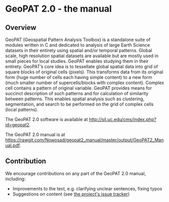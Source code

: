 # GeoPAT 2.0 - the manual

## Overview

GeoPAT (Geospatial Pattern Analysis Toolbox) is a standalone suite of modules written in C and dedicated to analysis of large Earth Science datasets in their entirety using spatial and/or temporal patterns. 
Global scale, high resolution spatial datasets are available but are mostly used in small pieces for local studies. 
GeoPAT enables studying them in their entirety.
GeoPAT’s core idea is to tessellate global spatial data into grid of square blocks of original cells (pixels).
This transforms data from its original form (huge number of cells each having simple content) to a new form (much smaller number of supercells/blocks with complex content).
Complex cell contains a pattern of original variable.
GeoPAT provides means for succinct description of such patterns and for calculation of similarity between patterns.
This enables spatial analysis such as clustering, segmentation, and search to be performed on the grid of complex cells (local patterns).

The GeoPAT 2.0 software is available at http://sil.uc.edu/cms/index.php?id=geopat2.

The GeoPAT 2.0 manual is at https://rawgit.com/Nowosad/geopat2_manual/master/output/GeoPAT2_Manual.pdf.

## Contribution

We encourage contributions on any part of the GeoPAT 2.0 manual, including:

- Improvements to the text, e.g. clarifying unclear sentences, fixing typos
- Suggestions on content (see [the project's issue tracker](https://github.com/Nowosad/geopat2_manual/issues))
